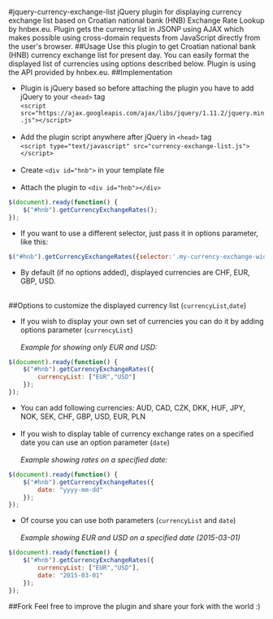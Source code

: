 #jquery-currency-exchange-list
jQuery plugin for displaying currency exchange list based on Croatian national bank (HNB) Exchange Rate Lookup by hnbex.eu. Plugin gets the currency list in JSONP using AJAX which makes possible using cross-domain requests from JavaScript directly from the user's browser.
##Usage
Use this plugin to get Croatian national bank (HNB) currency exchange list for present day. You can easily format the displayed list of currencies using options described below. Plugin is using the API provided by hnbex.eu.
##Implementation
* Plugin is jQuery based so before attaching the plugin you have to add jQuery to your `<head>` tag<br>`<script src="https://ajax.googleapis.com/ajax/libs/jquery/1.11.2/jquery.min.js"></script>`<br><br>
* Add the plugin script anywhere after jQuery in `<head>` tag<br>`<script type="text/javascript" src="currency-exchange-list.js"></script>`<br><br>
* Create `<div id="hnb">` in your template file<br><br>
* Attach the plugin to `<div id="hnb"></div>`
```javascript
$(document).ready(function() {
	$("#hnb").getCurrencyExchangeRates();
});
```
* If you want to use a different selector, just pass it in options parameter, like this: 
```javascript 
$("#hnb").getCurrencyExchangeRates({selector:'.my-currency-exchange-widget'});
```
* By default (if no options added), displayed currencies are CHF, EUR, GBP, USD.<br><br>

##Options to customize the displayed currency list (`currencyList`,`date`)

* If you wish to display your own set of currencies you can do it by adding options parameter (`currencyList`) <br><br>_Example for showing only EUR and USD:_<br>
```javascript
$(document).ready(function() {
	$("#hnb").getCurrencyExchangeRates({
		currencyList: ["EUR","USD"]
	});
});
```
* You can add following currencies: AUD, CAD, CZK, DKK, HUF, JPY, NOK, SEK, CHF, GBP, USD, EUR, PLN<br><br>
* If you wish to display table of currency exchange rates on a specified date you can use an option parameter (`date`)<br><br>_Example showing rates on a specified date:_<br>
```javascript
$(document).ready(function() {
	$("#hnb").getCurrencyExchangeRates({
		date: "yyyy-mm-dd"
	});
});
```
* Of course you can use both parameters (`currencyList` and `date`)<br><br>
_Example showing EUR and USD on a specified date (2015-03-01)_<br>
```javascript
$(document).ready(function() {
	$("#hnb").getCurrencyExchangeRates({
		currencyList: ["EUR","USD"],
		date: "2015-03-01"
	});
});
```

##Fork
Feel free to improve the plugin and share your fork with the world :)
